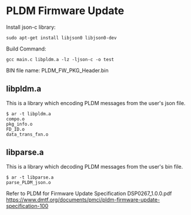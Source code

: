 # PLDM Firmware Update
Install json-c library:
    
    sudo apt-get install libjson0 libjson0-dev

Build Command:
    
    gcc main.c libpldm.a -lz -ljson-c -o test
BIN file name: PLDM_FW_PKG_Header.bin  

libpldm.a
---------------------
This is a library which encoding PLDM messages from the user's json file.
    
    $ ar -t libpldm.a
    compo.o
    pkg_info.o
    FD_ID.o
    data_trans_fxn.o

libparse.a
---------------------
This is a library which decoding PLDM messages from the user's bin file.

    $ ar -t libparse.a
    parse_PLDM_json.o

Refer to PLDM for Firmware Update Specification DSP0267_1.0.0.pdf
https://www.dmtf.org/documents/pmci/pldm-firmware-update-specification-100
